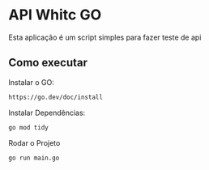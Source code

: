 
# API Whitc GO

Esta aplicação é um script simples para fazer teste de api

## Como executar

Instalar o GO:
```sh
https://go.dev/doc/install
```

Instalar Dependências:
```sh
go mod tidy
```

Rodar o Projeto
```sh
go run main.go

